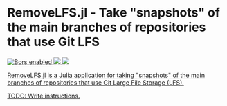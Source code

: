 # RemoveLFS.jl - Take "snapshots" of the main branches of repositories that use Git LFS

<p>
<a
href="https://app.bors.tech/repositories/12173">
<img
src="https://bors.tech/images/badge_small.svg"
alt="Bors enabled">
</a>
<a
href="https://travis-ci.com/UnofficialJuliaMirrorSnapshots/RemoveLFS.jl/branches">
<img
src="https://travis-ci.com/UnofficialJuliaMirrorSnapshots/RemoveLFS.jl.svg?branch=master">
</a>
<a
href="https://codecov.io/gh/UnofficialJuliaMirrorSnapshots/RemoveLFS.jl">
<img
src="https://codecov.io/gh/UnofficialJuliaMirrorSnapshots/RemoveLFS.jl/branch/master/graph/badge.svg">
</p>

<p>RemoveLFS.jl is a Julia application for taking "snapshots" of the main branches of repositories that use Git Large File Storage (LFS).</p>

<p>TODO: Write instructions.</p>
